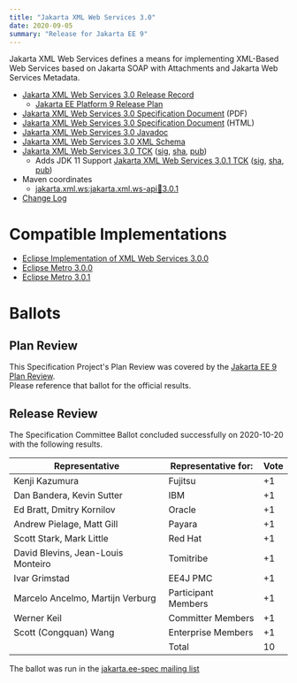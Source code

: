 ```yaml
---
title: "Jakarta XML Web Services 3.0"
date: 2020-09-05
summary: "Release for Jakarta EE 9"
---
```

Jakarta XML Web Services defines a means for implementing XML-Based Web Services
based on Jakarta SOAP with Attachments and Jakarta Web Services Metadata.

* [Jakarta XML Web Services 3.0 Release Record](https://projects.eclipse.org/projects/ee4j.jaxws/releases/3.0-jakarta-xml-web-services)
  * [Jakarta EE Platform 9 Release Plan](https://eclipse-ee4j.github.io/jakartaee-platform/jakartaee9/JakartaEE9ReleasePlan)
* [Jakarta XML Web Services 3.0 Specification Document](./jakarta-xml-ws-spec-3.0.pdf) (PDF)
* [Jakarta XML Web Services 3.0 Specification Document](./jakarta-xml-ws-spec-3.0.html) (HTML)
* [Jakarta XML Web Services 3.0 Javadoc](./apidocs)
* [Jakarta XML Web Services 3.0 XML Schema](https://jakarta.ee/xml/ns/jaxws/wsdl_customizationschema_3_0.xsd)
* [Jakarta XML Web Services 3.0 TCK](https://download.eclipse.org/jakartaee/xml-web-services/3.0/jakarta-xml-ws-tck-3.0.0.zip)  ([sig](https://download.eclipse.org/jakartaee/xml-web-services/3.0/jakarta-xml-ws-tck-3.0.0.zip.sig),  [sha](https://download.eclipse.org/jakartaee/xml-web-services/3.0/jakarta-xml-ws-tck-3.0.0.zip.sha256),  [pub](https://raw.githubusercontent.com/jakartaee/specification-committee/master/jakartaee-spec-committee.pub))
   * Adds JDK 11 Support [Jakarta XML Web Services 3.0.1 TCK](https://download.eclipse.org/jakartaee/xml-web-services/3.0/jakarta-xml-ws-tck-3.0.1.zip) ([sig](https://download.eclipse.org/jakartaee/xml-web-services/3.0/jakarta-xml-ws-tck-3.0.1.zip.sig), [sha](https://download.eclipse.org/jakartaee/xml-web-services/3.0/jakarta-xml-ws-tck-3.0.1.zip.sha256), [pub](https://raw.githubusercontent.com/jakartaee/specification-committee/master/jakartaee-spec-committee.pub))
* Maven coordinates
  * [jakarta.xml.ws:jakarta.xml.ws-api:jar:3.0.1](https://search.maven.org/artifact/jakarta.xml.ws/jakarta.xml.ws-api/3.0.1/jar)
* [Change Log](./changelog)


# Compatible Implementations

* [Eclipse Implementation of XML Web Services 3.0.0](https://eclipse-ee4j.github.io/metro-jax-ws/)
* [Eclipse Metro 3.0.0](https://eclipse-ee4j.github.io/metro-wsit/)
* [Eclipse Metro 3.0.1](https://eclipse-ee4j.github.io/metro-wsit/)

# Ballots

## Plan Review

[//]: # (For Jakarta EE 9, the Platform Plan Review covered 95% of the Specification Projects.  For those Projects, just use the following statement in this Plan Review section:)

This Specification Project's Plan Review was covered by the [Jakarta EE 9 Plan Review](https://jakarta.ee/specifications/platform/9/).  
Please reference that ballot for the official results.

[//]: # (If your Project was required to do a standalone Plan Review...  You'll need to perform an official Plan Review ballot and record the results here.)

## Release Review

The Specification Committee Ballot concluded successfully on 2020-10-20 with the following results.

| Representative                                      | Representative for: | Vote |
|-----------------------------------------------------|---------------------|------|
| Kenji Kazumura                                      | Fujitsu             |  +1  |
| Dan Bandera, Kevin Sutter                           | IBM                 |  +1  |
| Ed Bratt, Dmitry Kornilov                           | Oracle              |  +1  |
| Andrew Pielage, Matt Gill                           | Payara              |  +1  |
| Scott Stark, Mark Little                            | Red Hat             |  +1  |
| David Blevins, Jean-Louis Monteiro                  | Tomitribe           |  +1  |
| Ivar Grimstad                                       | EE4J PMC            |  +1  |
| Marcelo Ancelmo, Martijn Verburg                    | Participant Members |  +1  |
| Werner Keil                                         | Committer Members   |  +1  |
| Scott (Congquan) Wang                               | Enterprise Members  |  +1  |
|                                                     | Total               |  10  |


The ballot was run in the [jakarta.ee-spec mailing list](https://www.eclipse.org/lists/jakarta.ee-spec/msg00961.html)
